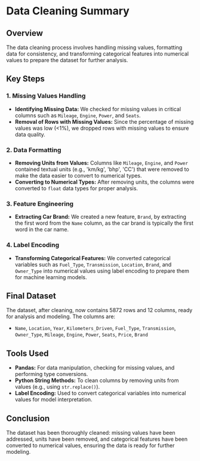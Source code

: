 # Data Cleaning Summary

## Overview
The data cleaning process involves handling missing values, formatting data for consistency, and transforming categorical features into numerical values to prepare the dataset for further analysis.

## Key Steps

### 1. Missing Values Handling
- **Identifying Missing Data:** We checked for missing values in critical columns such as `Mileage`, `Engine`, `Power`, and `Seats`.
- **Removal of Rows with Missing Values:** Since the percentage of missing values was low (<1%), we dropped rows with missing values to ensure data quality.

### 2. Data Formatting
- **Removing Units from Values:** Columns like `Mileage`, `Engine`, and `Power` contained textual units (e.g., 'km/kg', 'bhp', 'CC') that were removed to make the data easier to convert to numerical types.
- **Converting to Numerical Types:** After removing units, the columns were converted to `float` data types for proper analysis.

### 3. Feature Engineering
- **Extracting Car Brand:** We created a new feature, `Brand`, by extracting the first word from the `Name` column, as the car brand is typically the first word in the car name.

### 4. Label Encoding
- **Transforming Categorical Features:** We converted categorical variables such as `Fuel_Type`, `Transmission`, `Location`, `Brand`, and `Owner_Type` into numerical values using label encoding to prepare them for machine learning models.

## Final Dataset
The dataset, after cleaning, now contains 5872 rows and 12 columns, ready for analysis and modeling. The columns are:

- `Name`, `Location`, `Year`, `Kilometers_Driven`, `Fuel_Type`, `Transmission`, `Owner_Type`, `Mileage`, `Engine`, `Power`, `Seats`, `Price`, `Brand`

## Tools Used

- **Pandas:** For data manipulation, checking for missing values, and performing type conversions.
- **Python String Methods:** To clean columns by removing units from values (e.g., using `str.replace()`).
- **Label Encoding:** Used to convert categorical variables into numerical values for model interpretation.


## Conclusion
The dataset has been thoroughly cleaned: missing values have been addressed, units have been removed, and categorical features have been converted to numerical values, ensuring the data is ready for further modeling.
